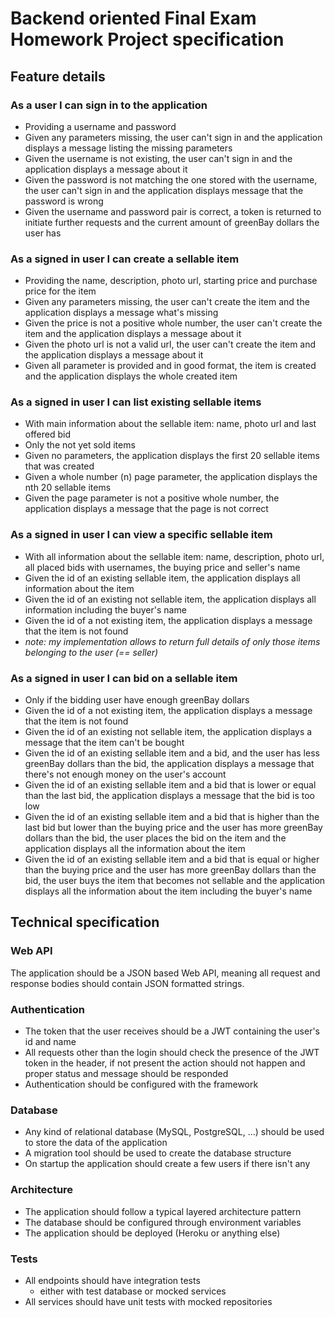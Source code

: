 # Backend oriented Final Exam Homework Project specification

## Feature details

### As a user I can sign in to the application
  - Providing a username and password
  - Given any parameters missing, the user can't sign in and the application displays a message listing the missing parameters
  - Given the username is not existing, the user can't sign in and the application displays a message about it
  - Given the password is not matching the one stored with the username, the user can't sign in and the application displays message that the password is wrong
  - Given the username and password pair is correct, a token is returned to initiate further requests and the current amount of greenBay dollars the user has
### As a signed in user I can create a sellable item
  - Providing the name, description, photo url, starting price and purchase price for the item
  - Given any parameters missing, the user can't create the item and the application displays a message what's missing
  - Given the price is not a positive whole number, the user can't create the item and the application displays a message about it
  - Given the photo url is not a valid url, the user can't create the item and the application displays a message about it
  - Given all parameter is provided and in good format, the item is created and the application displays the whole created item
### As a signed in user I can list existing sellable items
  - With main information about the sellable item: name, photo url and last offered bid
  - Only the not yet sold items
  - Given no parameters, the application displays the first 20 sellable items that was created
  - Given a whole number (n) page parameter, the application displays the nth 20 sellable items
  - Given the page parameter is not a positive whole number, the application displays a message that the page is not correct
### As a signed in user I can view a specific sellable item
  - With all information about the sellable item: name, description, photo url, all placed bids with usernames, the buying price and seller's name
  - Given the id of an existing sellable item, the application displays all information about the item
  - Given the id of an existing not sellable item, the application displays all information including the buyer's name
  - Given the id of a not existing item, the application displays a message that the item is not found
  - *note: my implementation allows to return full details of only those items belonging to the user (== seller)*
### As a signed in user I can bid on a sellable item
  - Only if the bidding user have enough greenBay dollars
  - Given the id of a not existing item, the application displays a message that the item is not found
  - Given the id of an existing not sellable item, the application displays a message that the item can't be bought
  - Given the id of an existing sellable item and a bid, and the user has less greenBay dollars than the bid, the application displays a message that there's not enough money on the user's account
  - Given the id of an existing sellable item and a bid that is lower or equal than the last bid, the application displays a message that the bid is too low
  - Given the id of an existing sellable item and a bid that is higher than the last bid but lower than the buying price and the user has more greenBay dollars than the bid, the user places the bid on the item and the application displays all the information about the item
  - Given the id of an existing sellable item and a bid that is equal or higher than the buying price and the user has more greenBay dollars than the bid, the user buys the item that becomes not sellable and the application displays all the information about the item including the buyer's name

## Technical specification

### Web API

The application should be a JSON based Web API, meaning all request and response bodies should contain JSON formatted strings.

### Authentication

- The token that the user receives should be a JWT containing the user's id and name
- All requests other than the login should check the presence of the JWT token in the header, if not present the action should not happen and proper status and message should be responded
- Authentication should be configured with the framework

### Database

- Any kind of relational database (MySQL, PostgreSQL, ...) should be used to store the data of the application
- A migration tool should be used to create the database structure
- On startup the application should create a few users if there isn't any

### Architecture

- The application should follow a typical layered architecture pattern
- The database should be configured through environment variables
- The application should be deployed (Heroku or anything else)

### Tests

- All endpoints should have integration tests
  - either with test database or mocked services
- All services should have unit tests with mocked repositories
